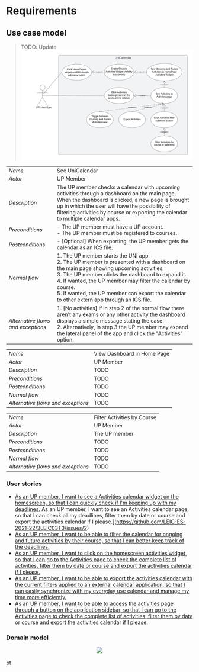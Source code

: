 # Requirements

## Use case model

> TODO: Update
![](../images/UseCase.png)

|||
| --- | --- |
| *Name* | See UniCalendar |
| *Actor* |  UP Member | 
| *Description* | The UP member checks a calendar with upcoming activities through a dashboard on the main page. When the dashboard is clicked, a new page is brought up in which the user will have the possibility of filtering activities by course or exporting the calendar to multiple calendar apps. |
| *Preconditions* | - The UP member must have a UP account.<br>- The UP member must be registered to courses. |
| *Postconditions* | - [Optional] When exporting, the UP member gets the calendar as an ICS file. |
| *Normal flow* | 1. The UP member starts the UNI app.<br> 2. The UP member is presented with a dashboard on the main page showing upcoming activities.<br> 3. The UP member clicks the dashboard to expand it.<br> 4. If wanted, the UP member may filter the calendar by course.<br> 5. If wanted, the UP member can export the calendar to other extern app through an ICS file. |
| *Alternative flows and exceptions* | 1. [No activities] If in step 2 of the normal flow there aren't any exams or any other activity the dashboard displays a simple message stating the case.<br>2. Alternatively, in step 3 the UP member may expand the lateral panel of the app and click the "Activities" option.|

|||
|-|-|
| *Name* | View Dashboard in Home Page |
| *Actor* | UP Member |
| *Description* | TODO |
| *Preconditions* | TODO |
| *Postconditions* | TODO |
| *Normal flow* | TODO |
| *Alternative flows and exceptions* | TODO |

|||
|-|-|
| *Name* | Filter Activities by Course |
| *Actor* | UP Member |
| *Description* | The UP member |
| *Preconditions* | TODO |
| *Postconditions* | TODO |
| *Normal flow* | TODO |
| *Alternative flows and exceptions* | TODO |

### User stories
 - [As an UP member, I want to see a Activities calendar widget on the homescreen, so that I can quickly check if I'm keeping up with my deadlines.](https://github.com/LEIC-ES-2021-22/3LEIC03T3/issues/1)
 As an UP member, I want to see an Activities calendar page, so that I can check all my deadlines, filter them by date or course and export the activities calendar if I please.](https://github.com/LEIC-ES-2021-22/3LEIC03T3/issues/2)
 - [As an UP member, I want to be able to filter the calendar for ongoing and future activities by their course, so that I can better keep track of the deadlines.](https://github.com/LEIC-ES-2021-22/3LEIC03T3/issues/3)
 - [As an UP member, I want to click on the homescreen activities widget, so that I can go to the Activities page to check the complete list of activities, filter them by date or course and export the activities calendar if I please.](https://github.com/LEIC-ES-2021-22/3LEIC03T3/issues/4)
 - [As an UP member, I want to be able to export the activities calendar with the current filters applied to an external calendar application, so that I can easily synchronize with my everyday use calendar and manage my time more efficiently.](https://github.com/LEIC-ES-2021-22/3LEIC03T3/issues/5)
 - [As an UP member, I want to be able to access the activities page through a button on the application sidebar, so that I can go to the Activities page to check the complete list of activities, filter them by date or course and export the activities calendar if I please.](https://github.com/LEIC-ES-2021-22/3LEIC03T3/issues/6)

### Domain model

 <p align="center" justify="center">
  <img src="https://github.com/LEIC-ES-2021-22/3LEIC03T3/blob/main/images/DomainModeling.png"/>
</p>
pt

